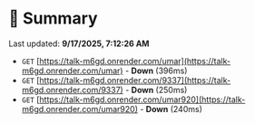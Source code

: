 # 📖 Summary
Last updated: **9/17/2025, 7:12:26 AM**

- `GET` [https://talk-m6gd.onrender.com/umar](https://talk-m6gd.onrender.com/umar) - **Down** (396ms)
- `GET` [https://talk-m6gd.onrender.com/9337](https://talk-m6gd.onrender.com/9337) - **Down** (250ms)
- `GET` [https://talk-m6gd.onrender.com/umar920](https://talk-m6gd.onrender.com/umar920) - **Down** (240ms)
